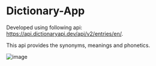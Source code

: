 # Dictionary-App
Developed using following api:
https://api.dictionaryapi.dev/api/v2/entries/en/. 

This api provides the synonyms, meanings and phonetics.

![image](https://github.com/Cryptonal/Dictionary-App/assets/32817201/6b485def-6c3c-4ed5-9ce8-549e8001a16c)
